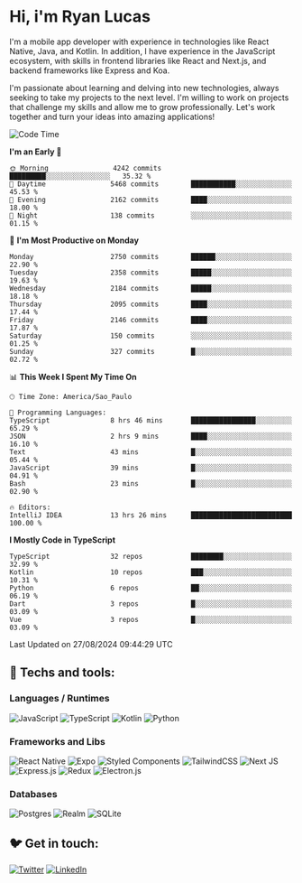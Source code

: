 # Hi, i'm Ryan Lucas

I'm a mobile app developer with experience in technologies like React Native, Java, and Kotlin.
In addition, I have experience in the JavaScript ecosystem, with skills in frontend libraries like React and Next.js, and backend frameworks like Express and Koa.

I'm passionate about learning and delving into new technologies, always seeking to take my projects to the next level. I'm willing to work on projects that challenge my skills and allow me to grow professionally. Let's work together and turn your ideas into amazing applications!


<!--START_SECTION:waka-->
![Code Time](http://img.shields.io/badge/Code%20Time-515%20hrs%2053%20mins-blue)

**I'm an Early 🐤** 

```text
🌞 Morning                4242 commits        █████████░░░░░░░░░░░░░░░░   35.32 % 
🌆 Daytime                5468 commits        ███████████░░░░░░░░░░░░░░   45.53 % 
🌃 Evening                2162 commits        ████░░░░░░░░░░░░░░░░░░░░░   18.00 % 
🌙 Night                  138 commits         ░░░░░░░░░░░░░░░░░░░░░░░░░   01.15 % 
```
📅 **I'm Most Productive on Monday** 

```text
Monday                   2750 commits        ██████░░░░░░░░░░░░░░░░░░░   22.90 % 
Tuesday                  2358 commits        █████░░░░░░░░░░░░░░░░░░░░   19.63 % 
Wednesday                2184 commits        █████░░░░░░░░░░░░░░░░░░░░   18.18 % 
Thursday                 2095 commits        ████░░░░░░░░░░░░░░░░░░░░░   17.44 % 
Friday                   2146 commits        ████░░░░░░░░░░░░░░░░░░░░░   17.87 % 
Saturday                 150 commits         ░░░░░░░░░░░░░░░░░░░░░░░░░   01.25 % 
Sunday                   327 commits         █░░░░░░░░░░░░░░░░░░░░░░░░   02.72 % 
```


📊 **This Week I Spent My Time On** 

```text
🕑︎ Time Zone: America/Sao_Paulo

💬 Programming Languages: 
TypeScript               8 hrs 46 mins       ████████████████░░░░░░░░░   65.29 % 
JSON                     2 hrs 9 mins        ████░░░░░░░░░░░░░░░░░░░░░   16.10 % 
Text                     43 mins             █░░░░░░░░░░░░░░░░░░░░░░░░   05.44 % 
JavaScript               39 mins             █░░░░░░░░░░░░░░░░░░░░░░░░   04.91 % 
Bash                     23 mins             █░░░░░░░░░░░░░░░░░░░░░░░░   02.90 % 

🔥 Editors: 
IntelliJ IDEA            13 hrs 26 mins      █████████████████████████   100.00 % 
```

**I Mostly Code in TypeScript** 

```text
TypeScript               32 repos            ████████░░░░░░░░░░░░░░░░░   32.99 % 
Kotlin                   10 repos            ███░░░░░░░░░░░░░░░░░░░░░░   10.31 % 
Python                   6 repos             ██░░░░░░░░░░░░░░░░░░░░░░░   06.19 % 
Dart                     3 repos             █░░░░░░░░░░░░░░░░░░░░░░░░   03.09 % 
Vue                      3 repos             █░░░░░░░░░░░░░░░░░░░░░░░░   03.09 % 
```




 Last Updated on 27/08/2024 09:44:29 UTC
<!--END_SECTION:waka-->

## 🔧 Techs and tools: 

### Languages / Runtimes
![JavaScript](https://img.shields.io/badge/javascript-%23323330.svg?style=for-the-badge&logo=javascript&logoColor=%23F7DF1E)
![TypeScript](https://img.shields.io/badge/typescript-%23007ACC.svg?style=for-the-badge&logo=typescript&logoColor=white)
![Kotlin](https://img.shields.io/badge/kotlin-%230095D5.svg?style=for-the-badge&logo=kotlin&logoColor=white) ![Python](https://img.shields.io/badge/python-3670A0?style=for-the-badge&logo=python&logoColor=ffdd54)

### Frameworks and Libs
![React Native](https://img.shields.io/badge/react_native-%2320232a.svg?style=for-the-badge&logo=react&logoColor=%2361DAFB)
![Expo](https://img.shields.io/badge/expo-1C1E24?style=for-the-badge&logo=expo&logoColor=#D04A37)
![Styled Components](https://img.shields.io/badge/styled--components-DB7093?style=for-the-badge&logo=styled-components&logoColor=white)
![TailwindCSS](https://img.shields.io/badge/tailwindcss-%2338B2AC.svg?style=for-the-badge&logo=tailwind-css&logoColor=white)
![Next JS](https://img.shields.io/badge/Next-black?style=for-the-badge&logo=next.js&logoColor=white)
![Express.js](https://img.shields.io/badge/express.js-%23404d59.svg?style=for-the-badge&logo=express&logoColor=%2361DAFB)
![Redux](https://img.shields.io/badge/redux-%23593d88.svg?style=for-the-badge&logo=redux&logoColor=white)
![Electron.js](https://img.shields.io/badge/Electron-191970?style=for-the-badge&logo=Electron&logoColor=white)

### Databases
![Postgres](https://img.shields.io/badge/postgres-%23316192.svg?style=for-the-badge&logo=postgresql&logoColor=white)
![Realm](https://img.shields.io/badge/Realm-39477F?style=for-the-badge&logo=realm&logoColor=white)
![SQLite](https://img.shields.io/badge/sqlite-%2307405e.svg?style=for-the-badge&logo=sqlite&logoColor=white)

## 🐦 Get in touch:

[![Twitter](https://img.shields.io/badge/Twitter-%231DA1F2.svg?style=for-the-badge&logo=Twitter&logoColor=white)](https://twitter.com/ryangst_)
[![LinkedIn](https://img.shields.io/badge/linkedin-%230077B5.svg?style=for-the-badge&logo=linkedin&logoColor=white)](https://www.linkedin.com/in/ryan-lucas-machado/)
